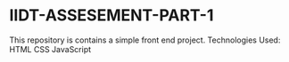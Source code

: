 # IIDT-ASSESEMENT-PART-1

This repository is contains a simple front end project.
Technologies Used:
HTML
CSS
JavaScript
